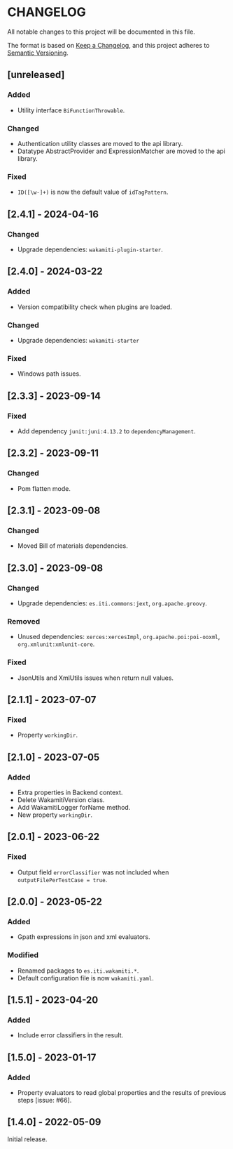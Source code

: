# CHANGELOG

All notable changes to this project will be documented in this file.

The format is based on [Keep a Changelog](https://keepachangelog.com/en/1.0.0/),
and this project adheres to [Semantic Versioning](https://semver.org/spec/v2.0.0.html).

## [unreleased]

### Added
- Utility interface `BiFunctionThrowable`.

### Changed
- Authentication utility classes are moved to the api library.
- Datatype AbstractProvider and ExpressionMatcher are moved to the api library.

### Fixed
- `ID([\w-]+)` is now the default value of `idTagPattern`.


## [2.4.1] - 2024-04-16

### Changed
- Upgrade dependencies: `wakamiti-plugin-starter`.


## [2.4.0] - 2024-03-22

### Added
- Version compatibility check when plugins are loaded.

### Changed
- Upgrade dependencies: `wakamiti-starter`

### Fixed
- Windows path issues.


## [2.3.3] - 2023-09-14

### Fixed
- Add dependency `junit:juni:4.13.2` to `dependencyManagement`.


## [2.3.2] - 2023-09-11

### Changed
- Pom flatten mode.


## [2.3.1] - 2023-09-08

### Changed
- Moved Bill of materials dependencies.


## [2.3.0] - 2023-09-08

### Changed
- Upgrade dependencies: `es.iti.commons:jext`, `org.apache.groovy`.

### Removed
- Unused dependencies: `xerces:xercesImpl`, `org.apache.poi:poi-ooxml`, `org.xmlunit:xmlunit-core`.

### Fixed
- JsonUtils and XmlUtils issues when return null values.


## [2.1.1] - 2023-07-07

### Fixed
- Property `workingDir`.


## [2.1.0] - 2023-07-05

### Added
- Extra properties in Backend context.
- Delete WakamitiVersion class.
- Add WakamitiLogger forName method.
- New property `workingDir`.


## [2.0.1] - 2023-06-22

### Fixed
- Output field `errorClassifier` was not included when `outputFilePerTestCase = true`.


## [2.0.0] - 2023-05-22

### Added
- Gpath expressions in json and xml evaluators.

### Modified
- Renamed packages to ```es.iti.wakamiti.*```.
- Default configuration file is now ```wakamiti.yaml```.


## [1.5.1] - 2023-04-20

### Added
- Include error classifiers in the result.


## [1.5.0] - 2023-01-17

### Added
- Property evaluators to read global properties and the results of previous steps [issue: #66].


## [1.4.0] - 2022-05-09

Initial release.  
